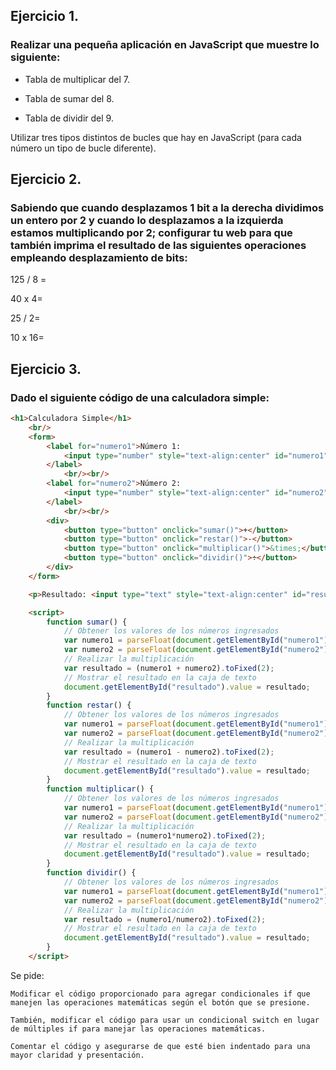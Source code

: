## Ejercicio 1. 
### Realizar una pequeña aplicación en JavaScript que muestre lo siguiente:

- Tabla de multiplicar del 7.

- Tabla de sumar del 8.

- Tabla de dividir del 9.

Utilizar tres tipos distintos de bucles que hay en JavaScript (para cada número un tipo de bucle diferente).

## Ejercicio 2. 
### Sabiendo que cuando desplazamos 1 bit a la derecha dividimos un entero por 2 y cuando lo desplazamos a la izquierda estamos multiplicando por 2; configurar tu web para que también imprima el resultado de las siguientes operaciones empleando desplazamiento de bits:

125 / 8 =

40 x 4=

25 / 2=

10 x 16=

## Ejercicio 3. 
### Dado el siguiente código de una calculadora simple:

```html
<h1>Calculadora Simple</h1>
    <br/>
    <form>
        <label for="numero1">Número 1:
            <input type="number" style="text-align:center" id="numero1" name="numero1" required>
        </label>
            <br/><br/>
        <label for="numero2">Número 2:
            <input type="number" style="text-align:center" id="numero2" name="numero2" required>
        </label>
            <br/><br/>
        <div>
            <button type="button" onclick="sumar()">+</button>
            <button type="button" onclick="restar()">-</button>
            <button type="button" onclick="multiplicar()">&times;</button>
            <button type="button" onclick="dividir()">÷</button>
        </div>
    </form>

    <p>Resultado: <input type="text" style="text-align:center" id="resultado" readonly></p>

    <script>
        function sumar() {
            // Obtener los valores de los números ingresados
            var numero1 = parseFloat(document.getElementById("numero1").value);
            var numero2 = parseFloat(document.getElementById("numero2").value);
            // Realizar la multiplicación
            var resultado = (numero1 + numero2).toFixed(2);
            // Mostrar el resultado en la caja de texto
            document.getElementById("resultado").value = resultado;
        }
        function restar() {
            // Obtener los valores de los números ingresados
            var numero1 = parseFloat(document.getElementById("numero1").value);
            var numero2 = parseFloat(document.getElementById("numero2").value);
            // Realizar la multiplicación
            var resultado = (numero1 - numero2).toFixed(2);
            // Mostrar el resultado en la caja de texto
            document.getElementById("resultado").value = resultado;
        }
        function multiplicar() {
            // Obtener los valores de los números ingresados
            var numero1 = parseFloat(document.getElementById("numero1").value);
            var numero2 = parseFloat(document.getElementById("numero2").value);
            // Realizar la multiplicación
            var resultado = (numero1*numero2).toFixed(2);
            // Mostrar el resultado en la caja de texto
            document.getElementById("resultado").value = resultado;
        }
        function dividir() {
            // Obtener los valores de los números ingresados
            var numero1 = parseFloat(document.getElementById("numero1").value);
            var numero2 = parseFloat(document.getElementById("numero2").value);
            // Realizar la multiplicación
            var resultado = (numero1/numero2).toFixed(2);
            // Mostrar el resultado en la caja de texto
            document.getElementById("resultado").value = resultado;
        }
    </script>
```

Se pide:

    Modificar el código proporcionado para agregar condicionales if que manejen las operaciones matemáticas según el botón que se presione.

    También, modificar el código para usar un condicional switch en lugar de múltiples if para manejar las operaciones matemáticas.

    Comentar el código y asegurarse de que esté bien indentado para una mayor claridad y presentación.